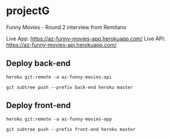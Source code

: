# projectG
Funny Movies  - Round 2 interview from Remitano

Live App: https://az-funny-movies-app.herokuapp.com/
Live API: https://az-funny-movies-api.herokuapp.com/

## Deploy back-end

`heroku git:remote -a az-funny-movies-api`

`git subtree push --prefix back-end heroku master`

## Deploy front-end

`heroku git:remote -a az-funny-movies-app`

`git subtree push --prefix front-end heroku master`